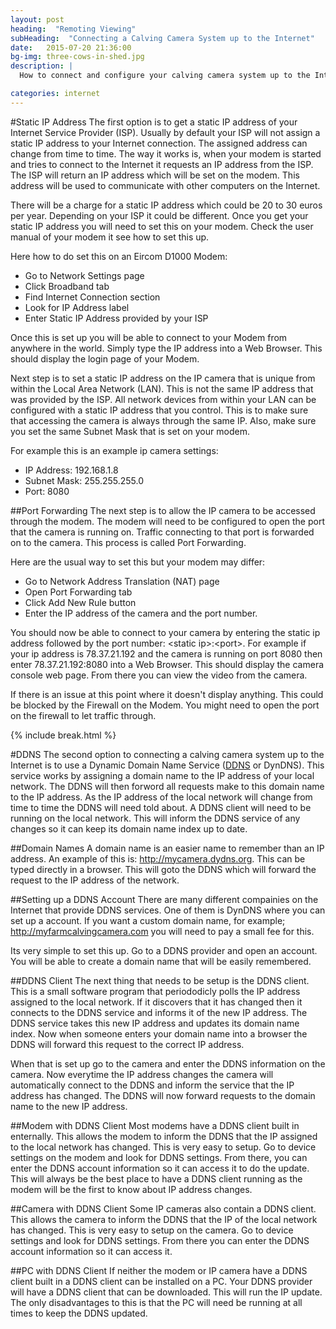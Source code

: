 ```yaml
---
layout: post
heading:  "Remoting Viewing"
subHeading:  "Connecting a Calving Camera System up to the Internet"
date:   2015-07-20 21:36:00
bg-img: three-cows-in-shed.jpg
description: |
  How to connect and configure your calving camera system up to the Internet? There are two main way to accomplish with a static IP address from your ISP or with a DDNS. This article will describe in detail how to do this.

categories: internet
---
```


#Static IP Address
The first option is to get a static IP address of your Internet Service Provider (ISP). Usually by default your ISP will not assign a static IP address to your Internet connection. The assigned address can change from time to time. The way it works is, when your modem is started and tries to connect to the Internet it requests an IP address from the ISP. The ISP will return an IP address which will be set on the modem. This address will be used to communicate with other computers on the Internet.

There will be a charge for a static IP address which could be 20 to 30 euros per year. Depending on your ISP it could be different. Once you get your static IP address you will need to set this on your modem. Check the user manual of your modem it see how to set this up.

Here how to do set this on an Eircom D1000 Modem:

- Go to Network Settings page
- Click Broadband tab
- Find Internet Connection section
- Look for IP Address label
- Enter Static IP Address provided by your ISP

Once this is set up you will be able to connect to your Modem from anywhere in the world. Simply type the IP address into a Web Browser. This should display the login page of your Modem. 


Next step is to set a static IP address on the IP camera that is unique from within the Local Area Network (LAN). This is not the same IP address that was provided by the ISP. All network devices from within your LAN can be configured with a static IP address that you control. This is to make sure that accessing the camera is always through the same IP. Also, make sure you set the same Subnet Mask that is set on your modem.

For example this is an example ip camera settings: 

- IP Address: 192.168.1.8
- Subnet Mask: 255.255.255.0
- Port: 8080

##Port Forwarding
The next step is to allow the IP camera to be accessed through the modem. The modem will need to be configured to open the port that the camera is running on. Traffic connecting to that port is forwarded on to the camera. This process is called Port Forwarding.


Here are the usual way to set this but your modem may differ:

- Go to Network Address Translation (NAT) page
- Open Port Forwarding tab
- Click Add New Rule button
- Enter the IP address of the camera and the port number. 


You should now be able to connect to your camera by entering the static ip address followed by the port number:
&lt;static ip&gt;:&lt;port&gt;. 
For example if your ip address is 78.37.21.192 and the camera is running on port 8080 then enter 78.37.21.192:8080 into a Web Browser. This should display the camera console web page. From there you can view the video from the camera.

If there is an issue at this point where it doesn't display anything. This could be blocked by the Firewall on the Modem. You might need to open the port on the firewall to let traffic through.


{% include break.html %}

#DDNS
The second option to connecting a calving camera system up to the Internet is to use a Dynamic Domain Name Service ([DDNS](https://en.wikipedia.org/wiki/Dynamic_DNS) or DynDNS). This service works by assigning a domain name to the IP address of your local network. The DDNS will then forword all requests make to this domain name to the IP address.
As the IP address of the local network will change from time to time the DDNS will need told about. A DDNS client will need to be running on the local network. This will inform the DDNS service of any changes so it can keep its domain name index up to date.

##Domain Names
A domain name is an easier name to remember than an IP address. An example of this is: http://mycamera.dydns.org. This can be typed directly in a browser. This will goto the DDNS which will forward the request to the IP address of the network. 


##Setting up a DDNS Account
There are many different compainies on the Internet that provide DDNS services. One of them is DynDNS where you can set up a account. If you want a custom domain name, for example; http://myfarmcalvingcamera.com you will need to pay a small fee for this.

Its very simple to set this up. Go to a DDNS provider and open an account. You will be able to create a domain name that will be easily remembered.

##DDNS Client
The next thing that needs to be setup is the DDNS client. This is a small software program that periododicly polls the IP address assigned to the local network. If it discovers that it has changed then it connects to the DDNS service and informs it of the new IP address. The DDNS service takes this new IP address and updates its domain name index. Now when someone enters your domain name into a browser the DDNS will forward this request to the correct IP address.

When that is set up go to the camera and enter the DDNS information on the camera. Now everytime the IP address changes the camera will automatically connect to the DDNS and inform the service that the IP address has changed. The DDNS will now forward requests to the domain name to the new IP address.

##Modem with DDNS Client
Most modems have a DDNS client built in enternally. This allows the modem to inform the DDNS that the IP assigned to the local network has changed. This is very easy to setup. Go to device settings on the modem and look for DDNS settings. From there, you can enter the DDNS account information so it can access it to do the update. This will always be the best place to have a DDNS client running as the modem will be the first to know about IP address changes.

##Camera with DDNS Client
Some IP cameras also contain a DDNS client. This allows the camera to inform the DDNS that the IP of the local network has changed. This is very easy to setup on the camera. Go to device settings and look for DDNS settings. From there you can enter the DDNS account information so it can access it.


##PC with DDNS Client
If neither the modem or IP camera have a DDNS client built in a DDNS client can be installed on a PC. Your DDNS provider will have a DDNS client that can be downloaded. This will run the IP update. The only disadvantages to this is that the PC will need be running at all times to keep the DDNS updated.

